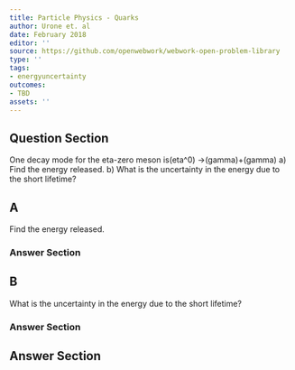 ```yaml
---
title: Particle Physics - Quarks
author: Urone et. al
date: February 2018
editor: ''
source: https://github.com/openwebwork/webwork-open-problem-library
type: ''
tags:
- energyuncertainty
outcomes:
- TBD
assets: ''
---
```


## Question Section 

One decay mode for the eta-zero meson is(eta^0) &#8594;(gamma)+(gamma)
a) Find the energy released.
b) What is the uncertainty in the energy due to the short lifetime?

## A
Find the energy released.
### Answer Section
## B
What is the uncertainty in the energy due to the short lifetime?
### Answer Section


## Answer Section

